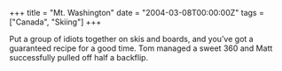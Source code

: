 +++
title = "Mt. Washington"
date = "2004-03-08T00:00:00Z"
tags = ["Canada", "Skiing"]
+++

Put a group of idiots together on skis and boards, and you’ve got a guaranteed
recipe for a good time. Tom managed a sweet 360 and Matt successfully pulled
off half a backflip.
